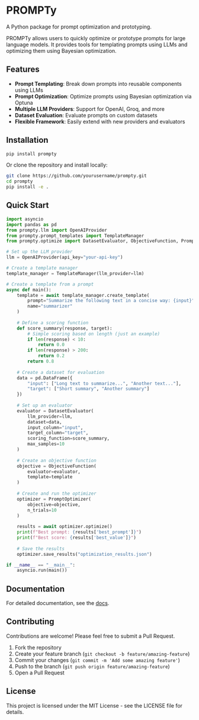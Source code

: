 # PROMPTy

A Python package for prompt optimization and prototyping.

PROMPTy allows users to quickly optimize or prototype prompts for large language models. It provides tools for templating prompts using LLMs and optimizing them using Bayesian optimization.

## Features

- **Prompt Templating**: Break down prompts into reusable components using LLMs
- **Prompt Optimization**: Optimize prompts using Bayesian optimization via Optuna
- **Multiple LLM Providers**: Support for OpenAI, Groq, and more
- **Dataset Evaluation**: Evaluate prompts on custom datasets
- **Flexible Framework**: Easily extend with new providers and evaluators

## Installation

```bash
pip install prompty
```

Or clone the repository and install locally:

```bash
git clone https://github.com/yourusername/prompty.git
cd prompty
pip install -e .
```

## Quick Start

```python
import asyncio
import pandas as pd
from prompty.llm import OpenAIProvider
from prompty.prompt_templates import TemplateManager
from prompty.optimize import DatasetEvaluator, ObjectiveFunction, PromptOptimizer

# Set up the LLM provider
llm = OpenAIProvider(api_key="your-api-key")

# Create a template manager
template_manager = TemplateManager(llm_provider=llm)

# Create a template from a prompt
async def main():
    template = await template_manager.create_template(
        prompt="Summarize the following text in a concise way: {input}",
        name="summarizer"
    )
    
    # Define a scoring function
    def score_summary(response, target):
        # Simple scoring based on length (just an example)
        if len(response) < 10:
            return 0.0
        if len(response) > 200:
            return 0.2
        return 0.8
    
    # Create a dataset for evaluation
    data = pd.DataFrame({
        "input": ["Long text to summarize...", "Another text..."],
        "target": ["Short summary", "Another summary"]
    })
    
    # Set up an evaluator
    evaluator = DatasetEvaluator(
        llm_provider=llm,
        dataset=data,
        input_column="input",
        target_column="target",
        scoring_function=score_summary,
        max_samples=10
    )
    
    # Create an objective function
    objective = ObjectiveFunction(
        evaluator=evaluator,
        template=template
    )
    
    # Create and run the optimizer
    optimizer = PromptOptimizer(
        objective=objective,
        n_trials=10
    )
    
    results = await optimizer.optimize()
    print(f"Best prompt: {results['best_prompt']}")
    print(f"Best score: {results['best_value']}")
    
    # Save the results
    optimizer.save_results("optimization_results.json")

if __name__ == "__main__":
    asyncio.run(main())
```

## Documentation

For detailed documentation, see the [docs](https://github.com/yourusername/prompty/docs).

## Contributing

Contributions are welcome! Please feel free to submit a Pull Request.

1. Fork the repository
2. Create your feature branch (`git checkout -b feature/amazing-feature`)
3. Commit your changes (`git commit -m 'Add some amazing feature'`)
4. Push to the branch (`git push origin feature/amazing-feature`)
5. Open a Pull Request

## License

This project is licensed under the MIT License - see the LICENSE file for details.
